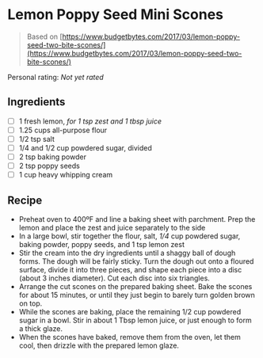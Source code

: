 # Lemon Poppy Seed Mini Scones

> Based on [https://www.budgetbytes.com/2017/03/lemon-poppy-seed-two-bite-scones/](https://www.budgetbytes.com/2017/03/lemon-poppy-seed-two-bite-scones/)

<!-- {cts} rating=0; (User can specify rating on scale of 1-5) -->

Personal rating: *Not yet rated*

<!-- {cte} -->

<!-- {cts} name_image=None; (User can specify image name) -->

<!-- TODO: Capture image -->

<!-- {cte} -->

## Ingredients

* [ ] 1 fresh lemon, *for 1 tsp zest and 1 tbsp juice*
* [ ] 1.25 cups all-purpose flour
* [ ] 1/2 tsp salt
* [ ] 1/4 and 1/2 cup powdered sugar, divided
* [ ] 2 tsp baking powder
* [ ] 2 tsp poppy seeds
* [ ] 1 cup heavy whipping cream

## Recipe

* Preheat oven to 400ºF and line a baking sheet with parchment. Prep the lemon and place the zest and juice separately to the side
* In a large bowl, stir together the flour, salt, *1/4* cup powdered sugar, baking powder, poppy seeds, and 1 tsp lemon zest
* Stir the cream into the dry ingredients until a shaggy ball of dough forms. The dough will be fairly sticky. Turn the dough out onto a floured surface, divide it into three pieces, and shape each piece into a disc (about 3 inches diameter). Cut each disc into six triangles.
* Arrange the cut scones on the prepared baking sheet. Bake the scones for about 15 minutes, or until they just begin to barely turn golden brown on top.
* While the scones are baking, place the remaining 1/2 cup powdered sugar in a bowl. Stir in about 1 Tbsp lemon juice, or just enough to form a thick glaze.
* When the scones have baked, remove them from the oven, let them cool, then drizzle with the prepared lemon glaze.
